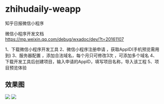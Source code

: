 # zhihudaily-weapp
知乎日报微信小程序


微信小程序开发文档  
https://mp.weixin.qq.com/debug/wxadoc/dev/?t=20161107

1、下载微信小程序开发工具
2、微信小程序注册申请 ，获取AppID(手机预览需用到)
3、服务器配置 ，添加合法域名，每个月只可修改3次 ，可添加多个域名
4、下载开发工具后创建项目，输入申请的AppID，填写项目名称，导入该工程
5、项目预览体验


## 效果图
![](https://raw.githubusercontent.com/fozero/zhihudaily-weapp/master/images/效果图1.jpg)
![](https://raw.githubusercontent.com/fozero/zhihudaily-weapp/master/images/效果图2.jpg)
